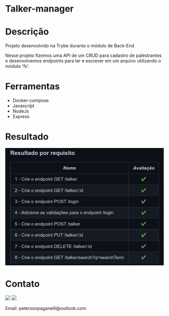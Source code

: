 <h1>Talker-manager</h1>
<h1>Descrição</h1>
<div>
  <p>Projeto desenvolvido na Trybe durante o módulo de Back-End</p>
  <p>Nesse projeto fizemos uma API de um CRUD para cadastro de palestrantes e 
    desenvolvemos endpoints para ler e escrever em um arquivo utilizando o módulo 'fs'.
  </p>
</div>
<h1>Ferramentas</h1>
<div>
  <ul>
    <li>Docker-compose</li>
    <li>Javascript</li>
    <li>NodeJs</li>
    <li>Express</li>
  </ul>
</div>
<h1>Resultado</h1>
<img width='700px' src='images/talker-manager.png' />
<h1>Contato</h1>
<div>
  <a href="https://www.linkedin.com/in/peterson-paganelli-1832b91b9/" target="_blank"><img src="https://img.shields.io/badge/-LinkedIn-%230077B5?style=for-the-badge&logo=linkedin&logoColor=white" target="_blank"></a>
  <a href="https://github.com/Peterson-Paganelli" target="_blank"><img src="https://img.shields.io/badge/-GitHub-%23333?style=for-the-badge&logo=github&logoColor=white" target="_blank"></a>
  <p>Email: petersonpaganelli@outlook.com</p>
</div>
